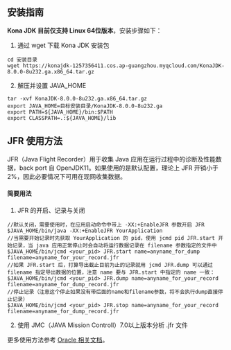 ## 安装指南
**Kona JDK 目前仅支持 Linux 64位版本**，安装步骤如下：

1. 通过 wget 下载 Kona JDK 安装包
```
cd 安装目录
wget https://konajdk-1257356411.cos.ap-guangzhou.myqcloud.com/KonaJDK-8.0.0-8u232.ga.x86_64.tar.gz
```

2. 解压并设置 JAVA_HOME
```
tar -xvf KonaJDK-8.0.0-8u232.ga.x86_64.tar.gz
export JAVA_HOME=目标安装目录/KonaJDK-8.0.0-8u232.ga
export PATH=${JAVA_HOME}/bin:$PATH
export CLASSPATH=.:${JAVA_HOME}/lib
```

## JFR 使用方法
JFR（Java Flight Recorder）用于收集 Java 应用在运行过程中的诊断及性能数据，back port 自 OpenJDK11。如果使用的是默认配置，理论上 JFR 开销小于2%，因此必要情况下可用在现网收集数据。

#### 简要用法
1. JFR 的开启、记录与关闭
```
//默认关闭，需要使用时，在应用启动命令中带上 -XX:+EnableJFR 参数开启 JFR
$JAVA_HOME/bin/java -XX:+EnableJFR YourApplication
//当需要开始记录时先获取 YourApplication 的 pid，使用 jcmd pid JFR.start 开始记录，当 java 应用正常停止时会自动将运行数据记录在 filename 参数指定的文件中
$JAVA_HOME/bin/jcmd <your_pid> JFR.start name=anyname_for_dump filename=anyname_for_your_record.jfr
//如果 JFR.start 后，打算导出截止目前为止的记录就用 jcmd JFR.dump 可以通过 filename 指定导出数据的位置，注意 name 要与 JFR.start 中指定的 name 一致：
$JAVA_HOME/bin/jcmd <your_pid> JFR.dump name=anyname_for_your_record filename=anyname_for_dump_record.jfr
//停止记录（注意这个停止如果没有带后面的name和filename参数，将不会执行dump直接停止记录）
$JAVA_HOME/bin/jcmd <your_pid> JFR.stop name=anyname_for_your_record filename=anyname_for_dump_record.jfr
```
2. 使用 JMC（JAVA Mission Controll）7.0以上版本分析 .jfr 文件

更多使用方法参考 [Oracle 相关文档](https://www.oracle.com/technetwork/java/javase/documentation/index.html)。
